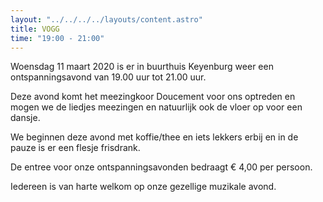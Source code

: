 ```yaml
---
layout: "../../../../layouts/content.astro"
title: VOGG
time: "19:00 - 21:00"
---
```


Woensdag 11 maart 2020 is er in buurthuis Keyenburg weer een ontspanningsavond van 19.00 uur tot 21.00 uur.

Deze avond komt het meezingkoor Doucement voor ons optreden en mogen we de liedjes meezingen en natuurlijk ook de vloer op voor een dansje.

We beginnen deze avond met koffie/thee en iets lekkers erbij en in de pauze is er een flesje frisdrank.

De entree voor onze ontspanningsavonden bedraagt € 4,00 per persoon.

Iedereen is van harte welkom op onze gezellige muzikale avond.
